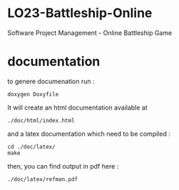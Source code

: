 # LO23-Battleship-Online
Software Project Management - Online Battleship Game








# documentation
to genere documenation run : 
```
doxygen Doxyfile
``` 

It will create an html documentation available at 
```
./doc/html/index.html
```

and a latex documentation which need to be compiled : 
```
cd ./doc/latex/
make
```
then, you can find output in pdf here :
```
./doc/latex/refman.pdf
```
